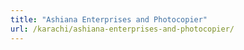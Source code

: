 ```yaml
---
title: "Ashiana Enterprises and Photocopier"
url: /karachi/ashiana-enterprises-and-photocopier/
---
```

